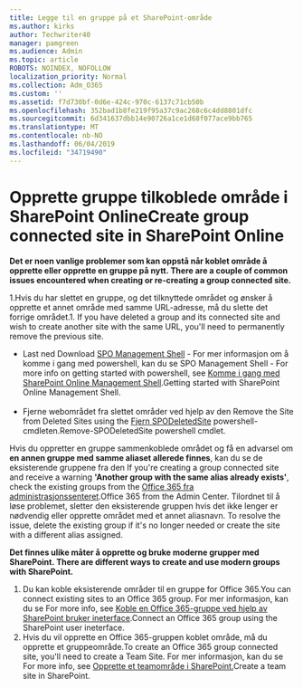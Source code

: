 ```yaml
---
title: Legge til en gruppe på et SharePoint-område
ms.author: kirks
author: Techwriter40
manager: pamgreen
ms.audience: Admin
ms.topic: article
ROBOTS: NOINDEX, NOFOLLOW
localization_priority: Normal
ms.collection: Adm_O365
ms.custom: ''
ms.assetid: f7d730bf-0d6e-424c-970c-6137c71cb50b
ms.openlocfilehash: 352bad1b8fe219f95a37c9ac268c6c4dd8801dfc
ms.sourcegitcommit: 6d341637dbb14e90726a1ce1d68f077ace9bb765
ms.translationtype: MT
ms.contentlocale: nb-NO
ms.lasthandoff: 06/04/2019
ms.locfileid: "34719490"
---
```

# <a name="create-group-connected-site-in-sharepoint-online"></a><span data-ttu-id="8da23-102">Opprette gruppe tilkoblede område i SharePoint Online</span><span class="sxs-lookup"><span data-stu-id="8da23-102">Create group connected site in SharePoint Online</span></span>

<p><span data-ttu-id="8da23-103"><strong>Det er noen vanlige problemer som kan oppstå når koblet område å opprette eller opprette en gruppe på nytt.&nbsp;</strong></span><span class="sxs-lookup"><span data-stu-id="8da23-103"><strong>There are a couple of common issues encountered when creating or re-creating a group connected site.&nbsp;</strong></span></span></p>  <p><span data-ttu-id="8da23-104">1.Hvis du har slettet en gruppe, og det tilknyttede området og ønsker å opprette et annet område med samme URL-adresse, må du slette det forrige området.</span><span class="sxs-lookup"><span data-stu-id="8da23-104">1. If you have deleted a group and its connected site and wish to create another site with the same URL, you'll need to permanently remove the previous site.</span></span></p>  <ul>  <li><span data-ttu-id="8da23-105">Last ned <a title="SPO administrasjonskonsoll</span><span class="sxs-lookup"><span data-stu-id="8da23-105">Download <a title="SPO Management Shell</span></span>" href="https://support.office.com/en-ie/article/introduction-to-the-sharepoint-online-management-shell-c16941c3-19b4-4710-8056-34c034493429"><span data-ttu-id="8da23-106">SPO Management Shell</a> - For mer informasjon om å komme i gang med powershell, kan du se <a title="komme i gang med SharePoint Online Management Shell</span><span class="sxs-lookup"><span data-stu-id="8da23-106">SPO Management Shell</a> - For more info on getting started with powershell, see <a title="Getting started with SharePoint Online Management Shell</span></span>" href="https://docs.microsoft.com/en-us/powershell/module/sharepoint-online/remove-sposite?view=sharepoint-ps"><span data-ttu-id="8da23-107">Komme i gang med SharePoint Online Management Shell</a>.</span><span class="sxs-lookup"><span data-stu-id="8da23-107">Getting started with SharePoint Online Management Shell</a>.</span></span> <br /><br /></li>  <li><span data-ttu-id="8da23-108">Fjerne webområdet fra slettet områder ved hjelp av den <a title="Fjern SPODeletedSite</span><span class="sxs-lookup"><span data-stu-id="8da23-108">Remove the Site from Deleted Sites using the <a title="Remove-SPODeletedSite</span></span>" href="https://docs.microsoft.com/en-us/powershell/module/sharepoint-online/remove-sposite?view=sharepoint-ps"><span data-ttu-id="8da23-109">Fjern SPODeletedSite</a> powershell-cmdleten.</span><span class="sxs-lookup"><span data-stu-id="8da23-109">Remove-SPODeletedSite</a> powershell cmdlet.</span></span></li>  </ul>  <p><span data-ttu-id="8da23-110">Hvis du oppretter en gruppe sammenkoblede området og få en advarsel om <strong>en annen gruppe med samme aliaset allerede finnes</strong>, kan du se de eksisterende gruppene fra den <a title="Office 365 fra administrasjonssenteret</span><span class="sxs-lookup"><span data-stu-id="8da23-110">If you're creating a group connected site and receive a warning <strong>'Another group with the same alias already exists'</strong>, check the existing groups from the <a title="Office 365 from the Admin Center</span></span>" href="https://admin.microsoft.com/Adminportal/Home?source=applauncher#/groups"><span data-ttu-id="8da23-111">Office 365 fra administrasjonssenteret</a>.</span><span class="sxs-lookup"><span data-stu-id="8da23-111">Office 365 from the Admin Center</a>.</span></span> <span data-ttu-id="8da23-112">Tilordnet til å løse problemet, sletter den eksisterende gruppen hvis det ikke lenger er nødvendig eller opprette området med et annet aliasnavn.&nbsp;</span><span class="sxs-lookup"><span data-stu-id="8da23-112">To resolve the issue, delete the existing group if it's no longer needed or create the site with a different alias assigned.&nbsp;</span></span></p>  <p><span data-ttu-id="8da23-113"><strong>Det finnes ulike måter å opprette og bruke moderne grupper med SharePoint.&nbsp;</strong></span><span class="sxs-lookup"><span data-stu-id="8da23-113"><strong>There are different ways to create and use modern groups with SharePoint.&nbsp;</strong></span></span></p>  <ol>  <li><span data-ttu-id="8da23-114">Du kan koble eksisterende områder til en gruppe for Office 365.</span><span class="sxs-lookup"><span data-stu-id="8da23-114">You can connect existing sites to an Office 365 group.</span></span> <span data-ttu-id="8da23-115">For mer informasjon, kan du se <a title="koble til en Office 365-gruppe ved hjelp av SharePoint bruker ineterface</span><span class="sxs-lookup"><span data-stu-id="8da23-115">For more info, see <a title="Connect an Office 365 group using the SharePoint user ineterface</span></span>" href="https://docs.microsoft.com/en-us/sharepoint/dev/transform/modernize-connect-to-office365-group#connect-an-office-365-group-using-the-sharepoint-user-interface"><span data-ttu-id="8da23-116">Koble en Office 365-gruppe ved hjelp av SharePoint bruker ineterface</a>.</span><span class="sxs-lookup"><span data-stu-id="8da23-116">Connect an Office 365 group using the SharePoint user ineterface</a>.</span></span></li>  <li><span data-ttu-id="8da23-117">Hvis du vil opprette en Office 365-gruppen koblet område, må du opprette et gruppeområde.</span><span class="sxs-lookup"><span data-stu-id="8da23-117">To create an Office 365 group connected site, you'll need to create a Team Site.</span></span> <span data-ttu-id="8da23-118">For mer informasjon, kan du se <a title="oppretter et gruppeområde i SharePoint</span><span class="sxs-lookup"><span data-stu-id="8da23-118">For more info, see <a title="Create a team site in SharePoint</span></span>" href="https://support.office.com/en-us/article/create-a-team-site-in-sharepoint-ef10c1e7-15f3-42a3-98aa-b5972711777d"><span data-ttu-id="8da23-119">Opprette et teamområde i SharePoint.</a></span><span class="sxs-lookup"><span data-stu-id="8da23-119">Create a team site in SharePoint.</a></span></span></li>  </ol>

